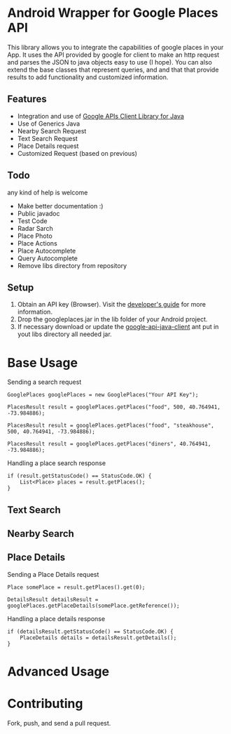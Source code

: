  # Android Wrapper for Google Places API

This library allows you to integrate the capabilities of google places in your App.
It uses the API provided by google for client to make an http request and parses the JSON to java objects easy to use (I hope).
You can also extend the base classes that represent queries, and and that that provide results to add functionality and customized information.

## Features

- Integration and use of <a href="https://code.google.com/p/google-api-java-client/">Google APIs Client Library for Java</a>
- Use of Generics Java
- Nearby  Search Request
- Text Search Request
- Place Details request
- Customized Request (based on previous)

## Todo

any kind of help is welcome

- Make better documentation :)
- Public javadoc
- Test Code 
- Radar Sarch
- Place Photo
- Place Actions
- Place Autocomplete
- Query Autocomplete
- Remove libs directory from repository

## Setup

1. Obtain an API key (Browser).  Visit the <a href="https://developers.google.com/places/documentation/">developer's guide</a> for more information.
2. Drop the googleplaces.jar in the lib folder of your Android project.
3. If necessary download or update the <a href="https://code.google.com/p/google-api-java-client/">google-api-java-client</a> ant put in yout libs directory all needed jar.

# Base Usage

Sending a search request

    GooglePlaces googlePlaces = new GooglePlaces("Your API Key");
    
    PlacesResult result = googlePlaces.getPlaces("food", 500, 40.764941, -73.984886);
    
    PlacesResult result = googlePlaces.getPlaces("food", "steakhouse", 500, 40.764941, -73.984886);
    
    PlacesResult result = googlePlaces.getPlaces("diners", 40.764941, -73.984886);

Handling a place search response

    if (result.getStatusCode() == StatusCode.OK) {
        List<Place> places = result.getPlaces();
    }
        
## Text Search

## Nearby Search

## Place Details

Sending a Place Details request

    Place somePlace = result.getPlaces().get(0);
    
    DetailsResult detailsResult = googlePlaces.getPlaceDetails(somePlace.getReference());

Handling a place details response

    if (detailsResult.getStatusCode() == StatusCode.OK) {
        PlaceDetails details = detailsResult.getDetails();
    }



# Advanced Usage

Contributing
============

Fork, push, and send a pull request.
